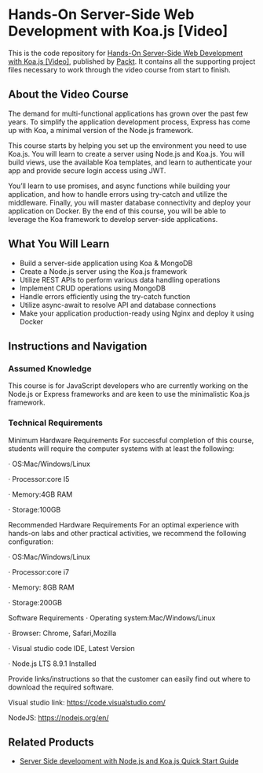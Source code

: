 


# Hands-On Server-Side Web Development with Koa.js [Video]
This is the code repository for [Hands-On Server-Side Web Development with Koa.js [Video]](https://www.packtpub.com/in/web-development/hands-on-server-side-web-development-with-koa-js-video), published by [Packt](https://www.packtpub.com/?utm_source=github). It contains all the supporting project files necessary to work through the video course from start to finish.
## About the Video Course
	
The demand for multi-functional applications has grown over the past few years. To simplify the application development process, Express has come up with Koa, a minimal version of the Node.js framework.

This course starts by helping you set up the environment you need to use Koa.js. You will learn to create a server using Node.js and Koa.js. You will build views, use the available Koa templates, and learn to authenticate your app and provide secure login access using JWT.

You’ll learn to use promises, and async functions while building your application, and how to handle errors using try-catch and utilize the middleware. Finally, you will master database connectivity and deploy your application on Docker. By the end of this course, you will be able to leverage the Koa framework to develop server-side applications.


<H2>What You Will Learn</H2>
<DIV class=book-info-will-learn-text>
<UL>
<LI>Build a server-side application using Koa & MongoDB
<LI>Create a Node.js server using the Koa.js framework
<LI>Utilize REST APIs to perform various data handling operations
<LI>Implement CRUD operations using MongoDB
<LI>Handle errors efficiently using the try-catch function
<LI>Utilize async-await to resolve API and database connections
<LI>Make your application production-ready using Nginx and deploy it using Docker</LI></UL></DIV>

## Instructions and Navigation
### Assumed Knowledge
This course is for JavaScript developers who are currently working on the Node.js or Express frameworks and are keen to use the minimalistic Koa.js framework.	
### Technical Requirements
Minimum Hardware Requirements
For successful completion of this course, students will require the computer systems with at least the following:

·         OS:Mac/Windows/Linux

·         Processor:core I5

·         Memory:4GB RAM

·         Storage:100GB

Recommended Hardware Requirements
For an optimal experience with hands-on labs and other practical activities, we recommend the following configuration:

·         OS:Mac/Windows/Linux

·         Processor:core i7

·         Memory: 8GB RAM

·         Storage:200GB

Software Requirements
·         Operating system:Mac/Windows/Linux

·         Browser: Chrome, Safari,Mozilla 

·         Visual studio code IDE, Latest Version

·         Node.js LTS 8.9.1 Installed

Provide links/instructions so that the customer can easily find out where to download the required software.

Visual studio link: https://code.visualstudio.com/

NodeJS: https://nodejs.org/en/

## Related Products
* [Server Side development with Node.js and Koa.js Quick Start Guide](https://www.packtpub.com/in/application-development/server-side-development-nodejs-and-koajs-quick-start-guide)

